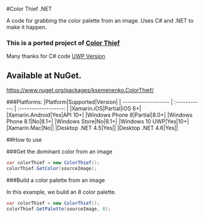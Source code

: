 #Color Thief .NET

A code for grabbing the color palette from an image. Uses C# and .NET to make it happen.

### This is a ported project of [Color Thief](https://github.com/lokesh/color-thief/) 

Many thanks for C# code [UWP Version](https://gist.github.com/zumicts/c5050a36e4ba742dc244)

## Available at NuGet. 
https://www.nuget.org/packages/ksemenenko.ColorThief/

###Platforms:
|Platform|Supported|Version|
| ------------------- | :-----------: | :------------------: |
|Xamarin.iOS|Partial|iOS 6+|
|Xamarin.Android|Yes|API 10+|
|Windows Phone 8|Partial|8.0+|
|Windows Phone 8.1|No|8.1+|
|Windows Store|No|8.1+|
|Windows 10 UWP|Yes|10+|
|Xamarin.Mac|No||
|Desktop .NET 4.5|Yes||
|Desktop .NET 4.6|Yes||

##How to use

###Get the dominant color from an image
```cs
var colorThief = new ColorThief();
colorThief.GetColor(sourceImage);
```

###Build a color palette from an image

In this example, we build an 8 color palette.

```cs
var colorThief = new ColorThief();
colorThief.GetPalette(sourceImage, 8);
```
